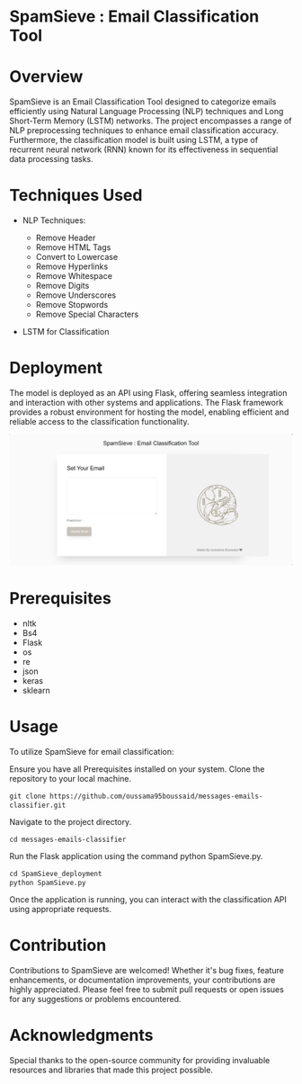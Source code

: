 # **SpamSieve : Email Classification Tool**

# **Overview**

SpamSieve is an Email Classification Tool designed to categorize emails efficiently using Natural Language Processing (NLP) techniques and Long Short-Term Memory (LSTM) networks. The project encompasses a range of NLP preprocessing techniques to enhance email classification accuracy. Furthermore, the classification model is built using LSTM, a type of recurrent neural network (RNN) known for its effectiveness in sequential data processing tasks.

# **Techniques Used**

  - NLP Techniques:

    - Remove Header
    - Remove HTML Tags
    - Convert to Lowercase
    - Remove Hyperlinks
    - Remove Whitespace
    - Remove Digits
    - Remove Underscores
    - Remove Stopwords
    - Remove Special Characters
  - LSTM for Classification

# **Deployment**

The model is deployed as an API using Flask, offering seamless integration and interaction with other systems and applications. The Flask framework provides a robust environment for hosting the model, enabling efficient and reliable access to the classification functionality.

<img src ="Images/ui.png" >

# **Prerequisites**

- nltk
- Bs4
- Flask
- os
- re
- json
- keras
- sklearn


# **Usage**

To utilize SpamSieve for email classification:

Ensure you have all Prerequisites installed on your system.
Clone the repository to your local machine.

    git clone https://github.com/oussama95boussaid/messages-emails-classifier.git
    
Navigate to the project directory.

    cd messages-emails-classifier

Run the Flask application using the command python SpamSieve.py.

    cd SpamSieve_deployment
    python SpamSieve.py

Once the application is running, you can interact with the classification API using appropriate requests.

# **Contribution**

Contributions to SpamSieve are welcomed! Whether it's bug fixes, feature enhancements, or documentation improvements, your contributions are highly appreciated. Please feel free to submit pull requests or open issues for any suggestions or problems encountered.

# **Acknowledgments**

Special thanks to the open-source community for providing invaluable resources and libraries that made this project possible.

